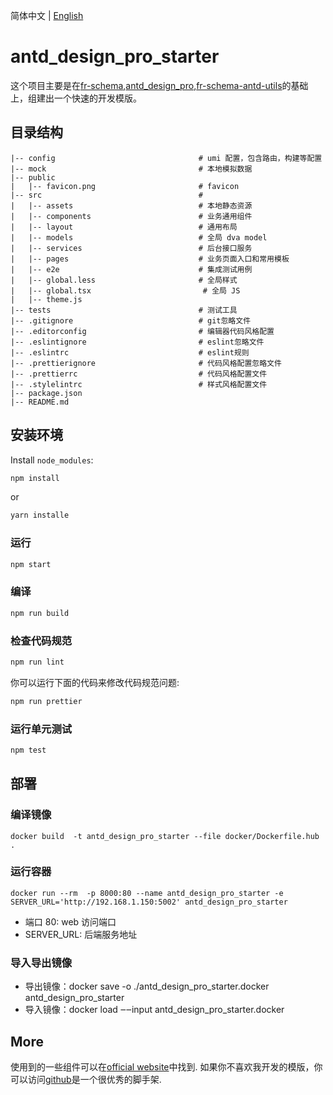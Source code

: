 简体中文 | [English](./README.en.md)

# antd_design_pro_starter

这个项目主要是在[fr-schema](https://github.com/wuhanchu/fr-schema.git),[antd_design_pro](https://github.com/ant-design/ant-design-pro.git),[fr-schema-antd-utils](https://github.com/wuhanchu/fr-schema-antd-utils.git)的基础上，组建出一个快速的开发模版。

## 目录结构

    |-- config                                # umi 配置，包含路由，构建等配置
    |-- mock                                  # 本地模拟数据
    |-- public
    |   |-- favicon.png                       # favicon
    |-- src                                   #
    |   |-- assets                            # 本地静态资源
    |   |-- components                        # 业务通用组件
    |   |-- layout                            # 通用布局
    |   |-- models                            # 全局 dva model
    |   |-- services                          # 后台接口服务
    |   |-- pages                             # 业务页面入口和常用模板
    |   |-- e2e                               # 集成测试用例
    |   |-- global.less                       # 全局样式
    |   |-- global.tsx                         # 全局 JS
    |   |-- theme.js
    |-- tests                                 # 测试工具
    |-- .gitignore                            # git忽略文件
    |-- .editorconfig                         # 编辑器代码风格配置
    |-- .eslintignore                         # eslint忽略文件
    |-- .eslintrc                             # eslint规则
    |-- .prettierignore                       # 代码风格配置忽略文件
    |-- .prettierrc                           # 代码风格配置文件
    |-- .stylelintrc                          # 样式风格配置文件
    |-- package.json
    |-- README.md

## 安装环境

Install `node_modules`:

```bash
npm install
```

or

```bash
yarn installe
```

### 运行

```bash
npm start
```

### 编译

```bash
npm run build
```

### 检查代码规范

```bash
npm run lint
```

你可以运行下面的代码来修改代码规范问题:

```bash
npm run prettier
```

### 运行单元测试

```bash
npm test
```

## 部署

### 编译镜像

```docker
docker build  -t antd_design_pro_starter --file docker/Dockerfile.hub  .
```

### 运行容器

```docker
docker run --rm  -p 8000:80 --name antd_design_pro_starter -e SERVER_URL='http://192.168.1.150:5002' antd_design_pro_starter
```

-   端口 80: web 访问端口
-   SERVER_URL: 后端服务地址

### 导入导出镜像

-   导出镜像：docker save -o ./antd_design_pro_starter.docker antd_design_pro_starter
-   导入镜像：docker load ‒‒input antd_design_pro_starter.docker

## More

使用到的一些组件可以在[official website](https://pro.ant.design)中找到. 如果你不喜欢我开发的模版，你可以访问[github](https://github.com/ant-design/ant-design-pro)是一个很优秀的脚手架.
